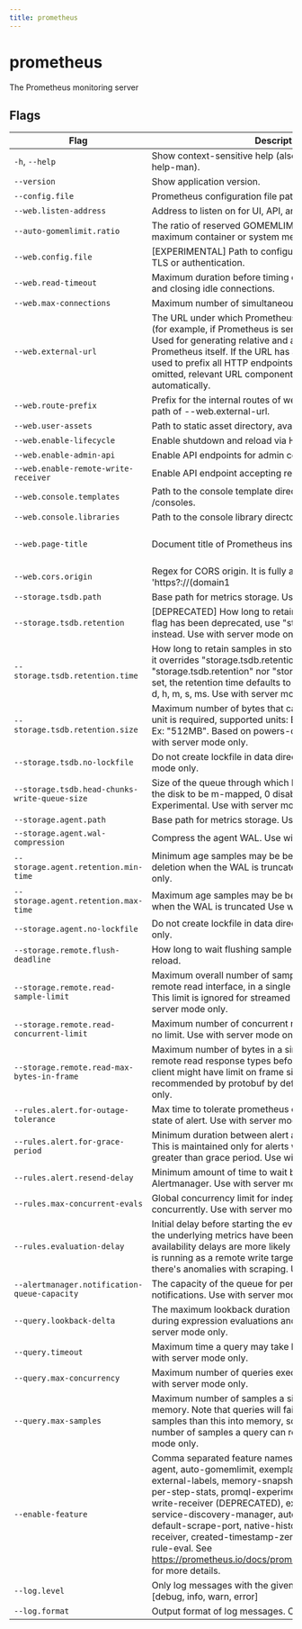 ```yaml
---
title: prometheus
---
```


# prometheus

The Prometheus monitoring server



## Flags

| Flag | Description | Default |
| --- | --- | --- |
| <code class="text-nowrap">-h</code>, <code class="text-nowrap">--help</code> | Show context-sensitive help (also try --help-long and --help-man). |  |
| <code class="text-nowrap">--version</code> | Show application version. |  |
| <code class="text-nowrap">--config.file</code> | Prometheus configuration file path. | `prometheus.yml` |
| <code class="text-nowrap">--web.listen-address</code> | Address to listen on for UI, API, and telemetry. | `0.0.0.0:9090` |
| <code class="text-nowrap">--auto-gomemlimit.ratio</code> | The ratio of reserved GOMEMLIMIT memory to the detected maximum container or system memory | `0.9` |
| <code class="text-nowrap">--web.config.file</code> | [EXPERIMENTAL] Path to configuration file that can enable TLS or authentication. |  |
| <code class="text-nowrap">--web.read-timeout</code> | Maximum duration before timing out read of the request, and closing idle connections. | `5m` |
| <code class="text-nowrap">--web.max-connections</code> | Maximum number of simultaneous connections. | `512` |
| <code class="text-nowrap">--web.external-url</code> | The URL under which Prometheus is externally reachable (for example, if Prometheus is served via a reverse proxy). Used for generating relative and absolute links back to Prometheus itself. If the URL has a path portion, it will be used to prefix all HTTP endpoints served by Prometheus. If omitted, relevant URL components will be derived automatically. |  |
| <code class="text-nowrap">--web.route-prefix</code> | Prefix for the internal routes of web endpoints. Defaults to path of --web.external-url. |  |
| <code class="text-nowrap">--web.user-assets</code> | Path to static asset directory, available at /user. |  |
| <code class="text-nowrap">--web.enable-lifecycle</code> | Enable shutdown and reload via HTTP request. | `false` |
| <code class="text-nowrap">--web.enable-admin-api</code> | Enable API endpoints for admin control actions. | `false` |
| <code class="text-nowrap">--web.enable-remote-write-receiver</code> | Enable API endpoint accepting remote write requests. | `false` |
| <code class="text-nowrap">--web.console.templates</code> | Path to the console template directory, available at /consoles. | `consoles` |
| <code class="text-nowrap">--web.console.libraries</code> | Path to the console library directory. | `console_libraries` |
| <code class="text-nowrap">--web.page-title</code> | Document title of Prometheus instance. | `Prometheus Time Series Collection and Processing Server` |
| <code class="text-nowrap">--web.cors.origin</code> | Regex for CORS origin. It is fully anchored. Example: 'https?://(domain1|domain2)\.com' | `.*` |
| <code class="text-nowrap">--storage.tsdb.path</code> | Base path for metrics storage. Use with server mode only. | `data/` |
| <code class="text-nowrap">--storage.tsdb.retention</code> | [DEPRECATED] How long to retain samples in storage. This flag has been deprecated, use "storage.tsdb.retention.time" instead. Use with server mode only. |  |
| <code class="text-nowrap">--storage.tsdb.retention.time</code> | How long to retain samples in storage. When this flag is set it overrides "storage.tsdb.retention". If neither this flag nor "storage.tsdb.retention" nor "storage.tsdb.retention.size" is set, the retention time defaults to 15d. Units Supported: y, w, d, h, m, s, ms. Use with server mode only. |  |
| <code class="text-nowrap">--storage.tsdb.retention.size</code> | Maximum number of bytes that can be stored for blocks. A unit is required, supported units: B, KB, MB, GB, TB, PB, EB. Ex: "512MB". Based on powers-of-2, so 1KB is 1024B. Use with server mode only. |  |
| <code class="text-nowrap">--storage.tsdb.no-lockfile</code> | Do not create lockfile in data directory. Use with server mode only. | `false` |
| <code class="text-nowrap">--storage.tsdb.head-chunks-write-queue-size</code> | Size of the queue through which head chunks are written to the disk to be m-mapped, 0 disables the queue completely. Experimental. Use with server mode only. | `0` |
| <code class="text-nowrap">--storage.agent.path</code> | Base path for metrics storage. Use with agent mode only. | `data-agent/` |
| <code class="text-nowrap">--storage.agent.wal-compression</code> | Compress the agent WAL. Use with agent mode only. | `true` |
| <code class="text-nowrap">--storage.agent.retention.min-time</code> | Minimum age samples may be before being considered for deletion when the WAL is truncated Use with agent mode only. |  |
| <code class="text-nowrap">--storage.agent.retention.max-time</code> | Maximum age samples may be before being forcibly deleted when the WAL is truncated Use with agent mode only. |  |
| <code class="text-nowrap">--storage.agent.no-lockfile</code> | Do not create lockfile in data directory. Use with agent mode only. | `false` |
| <code class="text-nowrap">--storage.remote.flush-deadline</code> | How long to wait flushing sample on shutdown or config reload. | `1m` |
| <code class="text-nowrap">--storage.remote.read-sample-limit</code> | Maximum overall number of samples to return via the remote read interface, in a single query. 0 means no limit. This limit is ignored for streamed response types. Use with server mode only. | `5e7` |
| <code class="text-nowrap">--storage.remote.read-concurrent-limit</code> | Maximum number of concurrent remote read calls. 0 means no limit. Use with server mode only. | `10` |
| <code class="text-nowrap">--storage.remote.read-max-bytes-in-frame</code> | Maximum number of bytes in a single frame for streaming remote read response types before marshalling. Note that client might have limit on frame size as well. 1MB as recommended by protobuf by default. Use with server mode only. | `1048576` |
| <code class="text-nowrap">--rules.alert.for-outage-tolerance</code> | Max time to tolerate prometheus outage for restoring "for" state of alert. Use with server mode only. | `1h` |
| <code class="text-nowrap">--rules.alert.for-grace-period</code> | Minimum duration between alert and restored "for" state. This is maintained only for alerts with configured "for" time greater than grace period. Use with server mode only. | `10m` |
| <code class="text-nowrap">--rules.alert.resend-delay</code> | Minimum amount of time to wait before resending an alert to Alertmanager. Use with server mode only. | `1m` |
| <code class="text-nowrap">--rules.max-concurrent-evals</code> | Global concurrency limit for independent rules that can run concurrently. Use with server mode only. | `4` |
| <code class="text-nowrap">--rules.evaluation-delay</code> | Initial delay before starting the evaluation of rules to ensure the underlying metrics have been received. Metric availability delays are more likely to occur when Prometheus is running as a remote write target, but can also occur when there's anomalies with scraping. Use with server mode only. | `0m` |
| <code class="text-nowrap">--alertmanager.notification-queue-capacity</code> | The capacity of the queue for pending Alertmanager notifications. Use with server mode only. | `10000` |
| <code class="text-nowrap">--query.lookback-delta</code> | The maximum lookback duration for retrieving metrics during expression evaluations and federation. Use with server mode only. | `5m` |
| <code class="text-nowrap">--query.timeout</code> | Maximum time a query may take before being aborted. Use with server mode only. | `2m` |
| <code class="text-nowrap">--query.max-concurrency</code> | Maximum number of queries executed concurrently. Use with server mode only. | `20` |
| <code class="text-nowrap">--query.max-samples</code> | Maximum number of samples a single query can load into memory. Note that queries will fail if they try to load more samples than this into memory, so this also limits the number of samples a query can return. Use with server mode only. | `50000000` |
| <code class="text-nowrap">--enable-feature</code> | Comma separated feature names to enable. Valid options: agent, auto-gomemlimit, exemplar-storage, expand-external-labels, memory-snapshot-on-shutdown, promql-per-step-stats, promql-experimental-functions, remote-write-receiver (DEPRECATED), extra-scrape-metrics, new-service-discovery-manager, auto-gomaxprocs, no-default-scrape-port, native-histograms, otlp-write-receiver, created-timestamp-zero-ingestion, concurrent-rule-eval. See https://prometheus.io/docs/prometheus/latest/feature_flags/ for more details. |  |
| <code class="text-nowrap">--log.level</code> | Only log messages with the given severity or above. One of: [debug, info, warn, error] | `info` |
| <code class="text-nowrap">--log.format</code> | Output format of log messages. One of: [logfmt, json] | `logfmt` |



